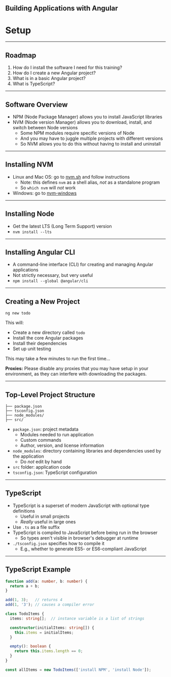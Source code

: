 <!-- .slide: data-background="../content/images/title-slide.jpg" -->
<!-- .slide: id="setup-into" -->
## Building Applications with Angular

# Setup

---
<!-- .slide: id="setup-roadmap" -->
## Roadmap

1. How do I install the software I need for this training?
1. How do I create a new Angular project?
1. What is in a basic Angular project?
1. What is TypeScript?

---
<!-- .slide: id="setup-software-overview" -->
## Software Overview

- NPM (Node Package Manager) allows you to install JavaScript libraries
- NVM (Node version Manager) allows you to download, install, and switch between Node versions
  - Some NPM modules require specific versions of Node
  - And you may have to juggle multiple projects with different versions
  - So NVM allows you to do this without having to install and uninstall

---
<!-- .slide: id="setup-installing-nvm" -->
## Installing NVM

- Linux and Mac OS: go to [nvm.sh](http://nvm.sh) and follow instructions
  - Note: this defines `nvm` as a shell alias, *not* as a standalone program
  - So `which nvm` will *not* work
- Windows: go to [nvm-windows](https://github.com/coreybutler/nvm-windows)

---
<!-- .slide: id="setup-installing-node" -->
## Installing Node

- Get the latest LTS (Long Term Support) version
- `nvm install --lts`

---
<!-- .slide: id="setup-installing-angular-cli" -->
## Installing Angular CLI

- A command-line interface (CLI) for creating and managing Angular applications
- Not strictly necessary, but very useful
- `npm install --global @angular/cli`

---
<!-- .slide: id="setup-creating-a-new-project" -->
## Creating a New Project

`ng new todo`

This will:

- Create a new directory called `todo`
- Install the core Angular packages
- Install their dependencies
- Set up unit testing

This may take a few minutes to run the first time...

**Proxies:** Please  disable any proxies that you may have setup in your environment,
as they can interfere with downloading the packages.

---
<!-- .slide: id="setup-top-level-project-structure" -->
## Top-Level Project Structure

```
├── package.json
├── tsconfig.json
├── node_modules/
├── src/
```

- `package.json`: project metadata
  - Modules needed to run application
  - Custom commands
  - Author, version, and license information
- `node_modules`: directory containing libraries and dependencies used by the application
  - Do *not* edit by hand
- `src` folder: application code
- `tsconfig.json`: TypeScript configuration

---
<!-- .slide: id="setup-typescript" -->
## TypeScript

- TypeScript is a superset of modern JavaScript with optional type definitions
  - Useful in small projects
  - *Really* useful in large ones
- Use `.ts` as a file suffix
- TypeScript is compiled to JavaScript before being run in the browser
  - So types aren't visible in browser's debugger at runtime
- `./tsconfig.json` specifies how to compile it
  - E.g., whether to generate ES5- or ES6-compliant JavaScript

---
<!-- .slide: id="setup-typescript-example" -->
## TypeScript Example

```ts
function add(a: number, b: number) {
  return a + b;
}

add(1, 3);   // returns 4
add(1, '3'); // causes a compiler error

class TodoItems {
  items: string[];  // instance variable is a list of strings

  constructor(initialItems: string[]) {
    this.items = initialItems;
  }

  empty(): boolean {
    return this.items.length == 0;
  }
}

const allItems = new TodoItems(['install NPM', 'install Node']);
```
